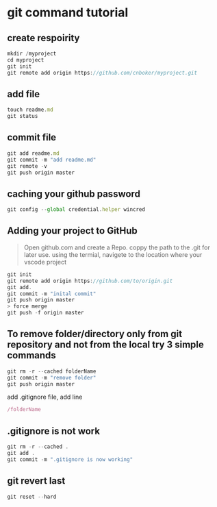 # git command tutorial
## create respoirity
```javascript
mkdir /myproject
cd myproject
git init
git remote add origin https://github.com/cnboker/myproject.git
```
## add file
```javascript
touch readme.md
git status
```
## commit file
```javascript
git add readme.md
git commit -m "add readme.md"
git remote -v
git push origin master
```
## caching your github password
```javascript
git config --global credential.helper wincred
```

## Adding your project to GitHub
> Open github.com and create a Repo. coppy the path to the .git for later use.
> using the termial, navigete to the location where your vscode project
```javascript
git init
git remote add origin https://github.com/to/origin.git
git add.
git commit -m "inital commit"
git push origin master
> force merge
git push -f origin master
```

## To remove folder/directory only from git repository and not from the local try 3 simple commands
```js
git rm -r --cached folderName
git commit -m "remove folder"
git push origin master
```
add .gitignore file, add line
```js
/folderName
```

## .gitignore is not work
```js
git rm -r --cached .
git add .
git commit -m ".gitignore is now working"
```

## git revert last
```js
git reset --hard
```
